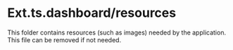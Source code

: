 # Ext.ts.dashboard/resources

This folder contains resources (such as images) needed by the application. This file can
be removed if not needed.
